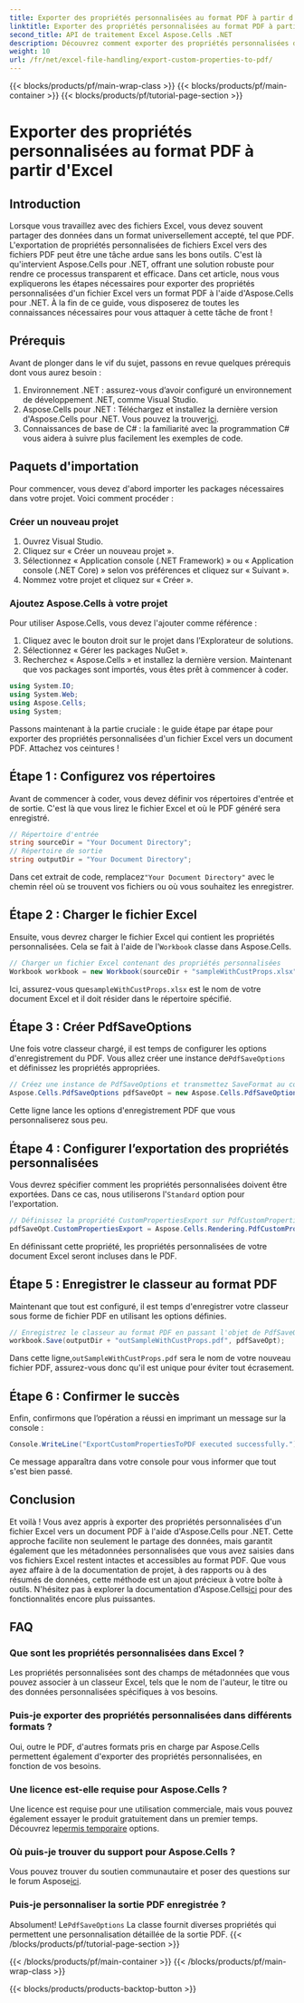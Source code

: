 ```yaml
---
title: Exporter des propriétés personnalisées au format PDF à partir d'Excel
linktitle: Exporter des propriétés personnalisées au format PDF à partir d'Excel
second_title: API de traitement Excel Aspose.Cells .NET
description: Découvrez comment exporter des propriétés personnalisées d'Excel vers PDF à l'aide d'Aspose.Cells pour .NET dans ce guide étape par étape. Optimisez votre partage de données.
weight: 10
url: /fr/net/excel-file-handling/export-custom-properties-to-pdf/
---
```


{{< blocks/products/pf/main-wrap-class >}}
{{< blocks/products/pf/main-container >}}
{{< blocks/products/pf/tutorial-page-section >}}

# Exporter des propriétés personnalisées au format PDF à partir d'Excel

## Introduction
Lorsque vous travaillez avec des fichiers Excel, vous devez souvent partager des données dans un format universellement accepté, tel que PDF. L'exportation de propriétés personnalisées de fichiers Excel vers des fichiers PDF peut être une tâche ardue sans les bons outils. C'est là qu'intervient Aspose.Cells pour .NET, offrant une solution robuste pour rendre ce processus transparent et efficace. Dans cet article, nous vous expliquerons les étapes nécessaires pour exporter des propriétés personnalisées d'un fichier Excel vers un format PDF à l'aide d'Aspose.Cells pour .NET. À la fin de ce guide, vous disposerez de toutes les connaissances nécessaires pour vous attaquer à cette tâche de front !
## Prérequis
Avant de plonger dans le vif du sujet, passons en revue quelques prérequis dont vous aurez besoin :
1. Environnement .NET : assurez-vous d’avoir configuré un environnement de développement .NET, comme Visual Studio.
2.  Aspose.Cells pour .NET : Téléchargez et installez la dernière version d'Aspose.Cells pour .NET. Vous pouvez la trouver[ici](https://releases.aspose.com/cells/net/).
3. Connaissances de base de C# : la familiarité avec la programmation C# vous aidera à suivre plus facilement les exemples de code.
## Paquets d'importation
Pour commencer, vous devez d'abord importer les packages nécessaires dans votre projet. Voici comment procéder :
### Créer un nouveau projet
1. Ouvrez Visual Studio.
2. Cliquez sur « Créer un nouveau projet ».
3. Sélectionnez « Application console (.NET Framework) » ou « Application console (.NET Core) » selon vos préférences et cliquez sur « Suivant ».
4. Nommez votre projet et cliquez sur « Créer ».
### Ajoutez Aspose.Cells à votre projet
Pour utiliser Aspose.Cells, vous devez l'ajouter comme référence :
1. Cliquez avec le bouton droit sur le projet dans l’Explorateur de solutions.
2. Sélectionnez « Gérer les packages NuGet ».
3. Recherchez « Aspose.Cells » et installez la dernière version.
Maintenant que vos packages sont importés, vous êtes prêt à commencer à coder.

```csharp
using System.IO;
using System.Web;
using Aspose.Cells;
using System;
```

Passons maintenant à la partie cruciale : le guide étape par étape pour exporter des propriétés personnalisées d'un fichier Excel vers un document PDF. Attachez vos ceintures !
## Étape 1 : Configurez vos répertoires
Avant de commencer à coder, vous devez définir vos répertoires d'entrée et de sortie. C'est là que vous lirez le fichier Excel et où le PDF généré sera enregistré.
```csharp
// Répertoire d'entrée
string sourceDir = "Your Document Directory";
// Répertoire de sortie
string outputDir = "Your Document Directory";
```
 Dans cet extrait de code, remplacez`"Your Document Directory"` avec le chemin réel où se trouvent vos fichiers ou où vous souhaitez les enregistrer.
## Étape 2 : Charger le fichier Excel
 Ensuite, vous devrez charger le fichier Excel qui contient les propriétés personnalisées. Cela se fait à l'aide de l'`Workbook` classe dans Aspose.Cells.
```csharp
// Charger un fichier Excel contenant des propriétés personnalisées
Workbook workbook = new Workbook(sourceDir + "sampleWithCustProps.xlsx");
```
 Ici, assurez-vous que`sampleWithCustProps.xlsx` est le nom de votre document Excel et il doit résider dans le répertoire spécifié.
## Étape 3 : Créer PdfSaveOptions
 Une fois votre classeur chargé, il est temps de configurer les options d'enregistrement du PDF. Vous allez créer une instance de`PdfSaveOptions` et définissez les propriétés appropriées.
```csharp
// Créez une instance de PdfSaveOptions et transmettez SaveFormat au constructeur
Aspose.Cells.PdfSaveOptions pdfSaveOpt = new Aspose.Cells.PdfSaveOptions();
```
Cette ligne lance les options d'enregistrement PDF que vous personnaliserez sous peu.
## Étape 4 : Configurer l’exportation des propriétés personnalisées
Vous devrez spécifier comment les propriétés personnalisées doivent être exportées. Dans ce cas, nous utiliserons l'`Standard` option pour l'exportation.
```csharp
// Définissez la propriété CustomPropertiesExport sur PdfCustomPropertiesExport.Standard
pdfSaveOpt.CustomPropertiesExport = Aspose.Cells.Rendering.PdfCustomPropertiesExport.Standard;
```
En définissant cette propriété, les propriétés personnalisées de votre document Excel seront incluses dans le PDF.
## Étape 5 : Enregistrer le classeur au format PDF
Maintenant que tout est configuré, il est temps d'enregistrer votre classeur sous forme de fichier PDF en utilisant les options définies.
```csharp
// Enregistrez le classeur au format PDF en passant l'objet de PdfSaveOptions
workbook.Save(outputDir + "outSampleWithCustProps.pdf", pdfSaveOpt);
```
 Dans cette ligne,`outSampleWithCustProps.pdf` sera le nom de votre nouveau fichier PDF, assurez-vous donc qu'il est unique pour éviter tout écrasement.
## Étape 6 : Confirmer le succès
Enfin, confirmons que l’opération a réussi en imprimant un message sur la console :
```csharp
Console.WriteLine("ExportCustomPropertiesToPDF executed successfully.");
```
Ce message apparaîtra dans votre console pour vous informer que tout s'est bien passé.
## Conclusion
Et voilà ! Vous avez appris à exporter des propriétés personnalisées d'un fichier Excel vers un document PDF à l'aide d'Aspose.Cells pour .NET. Cette approche facilite non seulement le partage des données, mais garantit également que les métadonnées personnalisées que vous avez saisies dans vos fichiers Excel restent intactes et accessibles au format PDF. Que vous ayez affaire à de la documentation de projet, à des rapports ou à des résumés de données, cette méthode est un ajout précieux à votre boîte à outils. N'hésitez pas à explorer la documentation d'Aspose.Cells[ici](https://reference.aspose.com/cells/net/) pour des fonctionnalités encore plus puissantes.
## FAQ
### Que sont les propriétés personnalisées dans Excel ?
Les propriétés personnalisées sont des champs de métadonnées que vous pouvez associer à un classeur Excel, tels que le nom de l'auteur, le titre ou des données personnalisées spécifiques à vos besoins.
### Puis-je exporter des propriétés personnalisées dans différents formats ?
Oui, outre le PDF, d'autres formats pris en charge par Aspose.Cells permettent également d'exporter des propriétés personnalisées, en fonction de vos besoins.
### Une licence est-elle requise pour Aspose.Cells ?
Une licence est requise pour une utilisation commerciale, mais vous pouvez également essayer le produit gratuitement dans un premier temps. Découvrez le[permis temporaire](https://purchase.aspose.com/temporary-license/) options.
### Où puis-je trouver du support pour Aspose.Cells ?
 Vous pouvez trouver du soutien communautaire et poser des questions sur le forum Aspose[ici](https://forum.aspose.com/c/cells/9).
### Puis-je personnaliser la sortie PDF enregistrée ?
 Absolument! Le`PdfSaveOptions` La classe fournit diverses propriétés qui permettent une personnalisation détaillée de la sortie PDF.
{{< /blocks/products/pf/tutorial-page-section >}}

{{< /blocks/products/pf/main-container >}}
{{< /blocks/products/pf/main-wrap-class >}}

{{< blocks/products/products-backtop-button >}}
